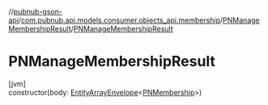//[pubnub-gson-api](../../../index.md)/[com.pubnub.api.models.consumer.objects_api.membership](../index.md)/[PNManageMembershipResult](index.md)/[PNManageMembershipResult](-p-n-manage-membership-result.md)

# PNManageMembershipResult

[jvm]\
constructor(body: [EntityArrayEnvelope](../../com.pubnub.api.models.consumer.objects_api/-entity-array-envelope/index.md)&lt;[PNMembership](../-p-n-membership/index.md)&gt;)
